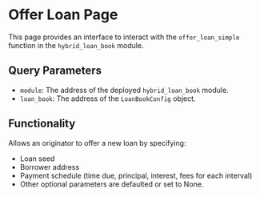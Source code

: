 # Offer Loan Page

This page provides an interface to interact with the `offer_loan_simple` function in the `hybrid_loan_book` module.

## Query Parameters

- `module`: The address of the deployed `hybrid_loan_book` module.
- `loan_book`: The address of the `LoanBookConfig` object.

## Functionality

Allows an originator to offer a new loan by specifying:

- Loan seed
- Borrower address
- Payment schedule (time due, principal, interest, fees for each interval)
- Other optional parameters are defaulted or set to None.
